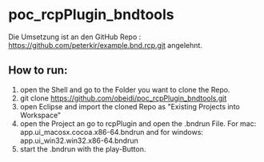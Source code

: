 # poc_rcpPlugin_bndtools
Die Umsetzung ist an den GitHub Repo : https://github.com/peterkir/example.bnd.rcp.git angelehnt.

## How to run:
 1. open the Shell and go to the Folder you want to clone the Repo.
 2. git clone https://github.com/obeidi/poc_rcpPlugin_bndtools.git
 3. open Eclipse and import the cloned Repo as "Existing Projects into Workspace" 
 4. open the Project an go to rcpPlugin and open the .bndrun File. For mac: app.ui_macosx.cocoa.x86-64.bndrun and for windows: app.ui_win32.win32.x86-64.bndrun
 5. start the .bndrun with the play-Button. 